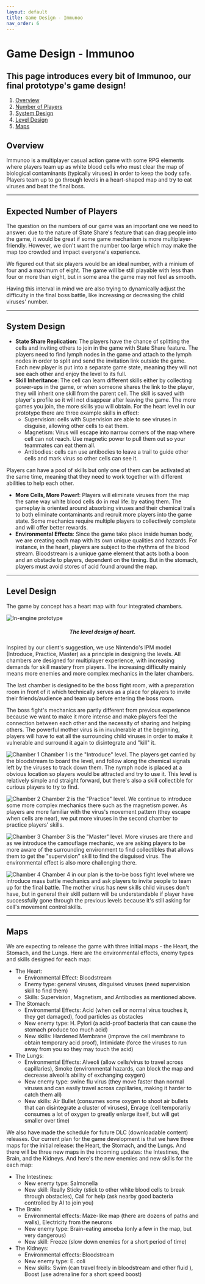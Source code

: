 ```yaml
---
layout: default
title: Game Design - Immunoo
nav_order: 6
---
```


# Game Design - Immunoo

## This page introduces every bit of Immunoo, our final prototype's game design!

1. [Overview](#overview)
2. [Number of Players](#number)
3. [System Design](#system)
4. [Level Design](#level)
5. [Maps](#maps)

## Overview <a name="overview"></a>

Immunoo is a multiplayer casual action game with some RPG elements where players team up as white blood cells who must clear the map of biological contaminants (typically viruses) in order to keep the body safe. Players team up to go through levels in a heart-shaped map and try to eat viruses and beat the final boss.

---

## Expected Number of Players <a name="number"></a>

The question on the numbers of our game was an important one we need to answer: due to the nature of State Share's feature that can drag people into the game, it would be great if some game mechanism is more multiplayer-friendly. However, we don't want the number too large which may make the map too crowded and impact everyone's experience.

We figured out that six players would be an ideal number, with a minium of four and a maximum of eight. The game will be still playable with less than four or more than eight, but in some area the game may not feel as smooth.

Having this interval in mind we are also trying to dynamically adjust the difficulty in the final boss battle, like increasing or decreasing the child viruses' number.

---

## System Design <a name="system"></a>

- **State Share Replication**: The players have the chance of splitting the cells and inviting others to join in the game with State Share feature. The players need to find lymph nodes in the game and attach to the lymph nodes in order to split and send the invitation link outside the game. Each new player is put into a separate game state, meaning they will not see each other and enjoy the level to its full.
- **Skill Inheritance**: The cell can learn different skills either by collecting power-ups in the game, or when someone shares the link to the player, they will inherit one skill from the parent cell. The skill is saved with player's profile so it will not disappear after leaving the game. The more games you join, the more skills you will obtain.
  For the heart level in our prototype there are three example skills in effect:
  - Supervision: cells with Supervision are able to see viruses in disguise, allowing other cells to eat them.
  - Magnetism: Virus will escape into narrow corners of the map where cell can not reach. Use magnetic power to pull them out so your teammates can eat them all.
  - Antibodies: cells can use antibodies to leave a trail to guide other cells and mark virus so other cells can see it.

Players can have a pool of skills but only one of them can be activated at the same time, meaning that they need to work together with different abilities to help each other.

- **More Cells, More Power!**: Players will eliminate viruses from the map the same way white blood cells do in real life: by eating them. The gameplay is oriented around absorbing viruses and their chemical trails to both eliminate contaminants and recruit more players into the game state. Some mechanics require multiple players to collectively complete and will offer better rewards.
- **Environmental Effects**: Since the game take place inside human body, we are creating each map with its own unique qualities and hazards. For instance, in the heart, players are subject to the rhythms of the blood stream. Bloodstream is a unique game element that acts both a boon and an obstacle to players, dependent on the timing. But in the stomach, players must avoid stores of acid found around the map.

---

## Level Design <a name="Level"></a>

The game by concept has a heart map with four integrated chambers.

![In-engine prototype](https://etc-ditto.github.io/media/process/level-all.png)

<h5 style="text-align: center;">The level design of heart.</h5>

Inspired by our client's suggestion, we use Nintendo's IPM model (Introduce, Practice, Master) as a principle in designing the levels. All chambers are designed for multiplayer experience, with increasing demands for skill mastery from players. The increasing difficulty mainly means more enemies and more complex mechanics in the later chambers.

The last chamber is designed to be the boss fight room, with a preparation room in front of it which technically serves as a place for players to invite their friends/audience and team up before entering the boss room.

The boss fight's mechanics are partly different from previous experience because we want to make it more intense and make players feel the connection between each other and the necessity of sharing and helping others. The powerful mother virus is in invulnerable at the beginning, players will have to eat all the surrounding child viruses in order to make it vulnerable and surround it again to disintegrate and "kill" it.

![Chamber 1](https://etc-ditto.github.io/media/process/chamber1.png)
Chamber 1 is the "Introduce" level. The players get carried by the bloodstream to board the level, and follow along the chemical signals left by the viruses to track down them. The nymph node is placed at a obvious location so players would be attracted and try to use it. This level is relatively simple and straight forward, but there's also a skill collectible for curious players to try to find.

![Chamber 2](https://etc-ditto.github.io/media/process/chamber2.png)
Chamber 2 is the "Practice" level. We continue to introduce some more complex mechanics there such as the magnetism power. As players are more familiar with the virus's movement pattern (they escape when cells are near), we put more viruses in the second chamber to practice players' skills.

![Chamber 3](https://etc-ditto.github.io/media/process/chamber3.png)
Chamber 3 is the "Master" level. More viruses are there and as we introduce the camouflage mechanic, we are asking players to be more aware of the surrounding environment to find collectibles that allows them to get the "supervision" skill to find the disguised virus. The environmental effect is also more challenging there.

![Chamber 4](https://etc-ditto.github.io/media/process/chamber4.png)
Chamber 4 in our plan is the to-be boss fight level where we introduce mass battle mechanics and ask players to invite people to team up for the final battle. The mother virus has new skills child viruses don't have, but in general their skill pattern will be understandable if player have successfully gone through the previous levels because it's still asking for cell's movement control skills.

---

## Maps <a name="maps"></a>

We are expecting to release the game with three initial maps - the Heart, the Stomach, and the Lungs. Here are the environmental effects, enemy types and skills designed for each map:

- The Heart:
  - Environmental Effect: Bloodstream
  - Enemy type: general viruses, disguised viruses (need supervision skill to find them)
  - Skills: Supervision, Magnetism, and Antibodies as mentioned above.
- The Stomach:
  - Environmental Effects: Acid (when cell or normal virus touches it, they get damaged), food particles as obstacles
  - New enemy type: H. Pylori (a acid-proof bacteria that can cause the stomach produce too much acid)
  - New skills: Hardened Membrane (improve the cell membrane to obtain temporary acid proof), Intimidate (force the viruses to run away from you so they may touch the acid)
- The Lungs:
  - Environmental Effects: Alveoli (allow cells/virus to travel across capillaries), Smoke (environmental hazards, can block the map and decrease alveoli’s ability of exchanging oxygen)
  - New enemy type: swine flu virus (they move faster than normal viruses and can easily travel across capillaries, making it harder to catch them all)
  - New skills: Air Bullet (consumes some oxygen to shoot air bullets that can disintegrate a cluster of viruses), Enrage (cell temporarily consumes a lot of oxygen to greatly enlarge itself, but will get smaller over time)

We also have made the schedule for future DLC (downloadable content) releases. Our current plan for the game development is that we have three maps for the initial release: the Heart, the Stomach, and the Lungs. And there will be three new maps in the incoming updates: the Intestines, the Brain, and the Kidneys. And here's the new enemies and new skills for the each map:

- The Intestines:
  - New enemy type: Salmonella
  - New skill: Really Sticky (stick to other white blood cells to break through obstacles), Call for help (ask nearby good bacteria controlled by AI to join you)
- The Brain:
  - Environmental effects: Maze-like map (there are dozens of paths and walls), Electricity from the neurons
  - New enemy type: Brain-eating amoeba (only a few in the map, but very dangerous)
  - New skill: Freeze (slow down enemies for a short period of time)
- The Kidneys:
  - Environmental effects: Bloodstream
  - New enemy type: E. coli
  - New skills: Swim (can travel freely in bloodstream and other fluid
    ), Boost (use adrenaline for a short speed boost)
